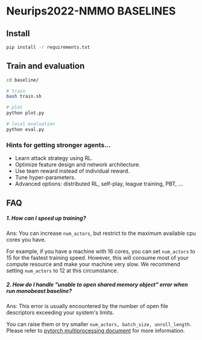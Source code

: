 # Neurips2022-NMMO BASELINES
## Install
```bash
pip install -r requirements.txt
```

## Train and evaluation
```bash
cd baseline/

# train
bash train.sh

# plot
python plot.py

# local evaluation
python eval.py
```

### **Hints for getting stronger agents...**
- Learn attack strategy using RL.
- Optimize feature design and network architecture.
- Use team reward instead of individual reward.
- Tune hyper-parameters.
- Advanced options: distributed RL, self-play, league training, PBT, ... 


## FAQ

##### 1. How can I speed up training?
Ans: You can increase `num_actors`, but restrict to the maximum available cpu cores you have. 

For example, if you have a machine with 16 cores,  you can set `num_actors` to 15 for the fastest training speed. However, this will consume most of your compute resource and make your machine very slow. We recommend setting `num_actors` to 12 at this circumstance.

##### 2. How do I handle "unable to open shared memory object" error when run monobeast baseline?
Ans: This error is usually encountered by the number of open file descriptors exceeding your system's limits. 

You can raise them or try smaller `num_actors, batch_size, unroll_length`. Please refer to [pytorch multiprocessing document](https://pytorch.org/docs/stable/multiprocessing.html#sharing-strategies) for more information.
